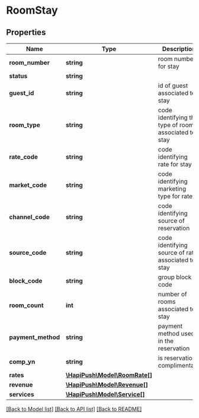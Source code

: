 # RoomStay

## Properties
Name | Type | Description | Notes
------------ | ------------- | ------------- | -------------
**room_number** | **string** | room number for stay | [optional] 
**status** | **string** |  | [optional] 
**guest_id** | **string** | id of guest associated to stay | [optional] 
**room_type** | **string** | code identifying the type of room associated to stay | [optional] 
**rate_code** | **string** | code identifying rate for stay | [optional] 
**market_code** | **string** | code identifying marketing type for rate | [optional] 
**channel_code** | **string** | code identifying source of reservation | [optional] 
**source_code** | **string** | code identifying source of rate associated to stay | [optional] 
**block_code** | **string** | group block code | [optional] 
**room_count** | **int** | number of rooms associated to stay | [optional] 
**payment_method** | **string** | payment method used in the reservation | [optional] 
**comp_yn** | **string** | is reservation complimentary | [optional] 
**rates** | [**\HapiPush\Model\RoomRate[]**](RoomRate.md) |  | [optional] 
**revenue** | [**\HapiPush\Model\Revenue[]**](Revenue.md) |  | [optional] 
**services** | [**\HapiPush\Model\Service[]**](Service.md) |  | [optional] 

[[Back to Model list]](../README.md#documentation-for-models) [[Back to API list]](../README.md#documentation-for-api-endpoints) [[Back to README]](../README.md)

